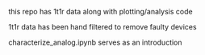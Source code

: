 this repo has 1t1r data along with plotting/analysis code

1t1r data has been hand filtered to remove faulty devices

characterize_analog.ipynb serves as an introduction